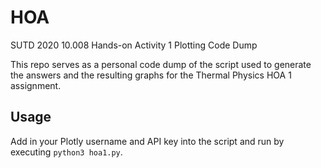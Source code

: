 # HOA
SUTD 2020 10.008 Hands-on Activity 1 Plotting Code Dump

This repo serves as a personal code dump of the script used to generate the answers and the resulting graphs for the Thermal Physics HOA 1 assignment.

## Usage

Add in your Plotly username and API key into the script and run by executing `python3 hoa1.py`.
